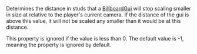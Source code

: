 Determines the distance in studs that a [BillboardGui](https://create.roblox.com/docs/reference/engine/classes/BillboardGui) will stop scaling
smaller in size at relative to the player's current camera. If the
distance of the gui is above this value, it will not be scaled any smaller
than it would be at this distance.

This property is ignored if the value is less than 0. The default value is
-1, meaning the property is ignored by default.